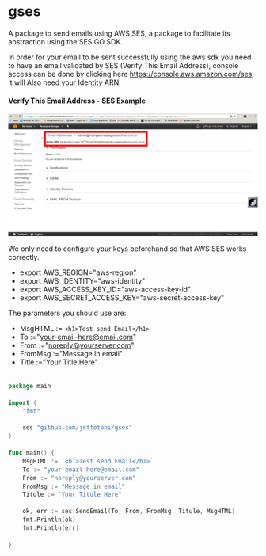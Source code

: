 # gses

A package to send emails using AWS SES, a package to facilitate its abstraction using the SES GO SDK.

In order for your email to be sent successfully using the aws sdk you need to have an email validated by SES (Verify This Email Address), console access can be done by clicking here https://console.aws.amazon.com/ses, it will Also need your Identity ARN.

#### Verify This Email Address - SES Example
![image](./identity-arn.png)


We only need to configure your keys beforehand so that AWS SES works correctly.

- export AWS_REGION="aws-region"
- export AWS_IDENTITY="aws-identity"
- export AWS_ACCESS_KEY_ID="aws-access-key-id"
- export AWS_SECRET_ACCESS_KEY="aws-secret-access-key"

The parameters you should use are:

 - MsgHTML := `<h1>Test send Email</h1>`
 - To :="your-email-here@email.com"
 - From :="noreply@yourserver.com"
 - FromMsg :="Message in email"
 - Title :="Your Title Here"

```go

package main

import (
	"fmt"

	ses "github.com/jeffotoni/gses"
)

func main() {
	MsgHTML := `<h1>Test send Email</h1>`
	To := "your-email-here@email.com"
	From := "noreply@yourserver.com"
	FromMsg := "Message in email"
	Titule := "Your Titule Here"

	ok, err := ses.SendEmail(To, From, FromMsg, Titule, MsgHTML)
	fmt.Println(ok)
	fmt.Println(err)

}

```